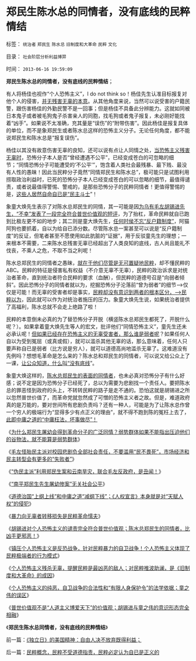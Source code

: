 # 郑民生陈水总的同情者，没有底线的民粹情结

标签： `统治者` `郑民生` `陈水总` `旧制度和大革命` `民粹` `文化` 

目录： `社会阶层分析利益博羿`

时间： `2013-06-16 19:59:09`

**郑民生陈水总的同情者，没有底线的民粹情结**；

有人将杨佳也视作“个人恐怖主义”，I do not think so！杨佳先生认准目标报复对他个人的侵害，[并无残害无辜的本意](../../../2009/9/4/暴力向无辜者转移损失是懦夫.md)。从其他角度来说，当然可以说受害的户籍民警，跟伤害杨佳的外勤民警不是一回事；但是杨佳不具备此分辨能力。这就如同被日本鬼子或者被毛狗鬼子杀害亲人的同胞，找毛狗或者鬼子报复，未必刚好能找着“凶手”。如果说不太准确，充其量是“误伤”的“附带伤害”。因此杨佳是报复具体的单位，而不是象郑民生或者陈水总这样的恐怖主义分子。无论任何角度，都不能说郑民生和陈水总是“报复误伤”。

杨佳以其没有故意伤害无辜的良知，还可以说有点让人同情之处，[当恐怖主义残害无辜时](../../../2013/6/13/镇压个人恐怖主义是反恐战争，针对民粹暴力的自卫.md)，恐怖分子本人是否“曾经遭遇不公平”，已经变成苍白的可忽略的细节；“同情恐怖分子可能遭受的‘不公平’”，饱含着人类社会最残暴、最下贱、最没有人性的愚昧！因此当民粹分子竟然“同情郑民生和陈水总”，极可能只是试图利用捞取政治利益时，已死的恐怖分子本人已经变成苍白的可以忽略的细节，最值得谴责，或者说最值得警惕、警戒的，是那些恐怖分子的民粹同情者！更值得警惕的是，[这些人居然自命自已是“民主斗士](../../../2010/9/21/“民主斗士”大部分是民粹斗士.md)”！

象童大焕先生表示了对陈水总郑民生的同情，其一可能是因[为乌有毛左胡锡进先生，“不幸”发表了一段完全符合普世价值观的短评](http://blog.sina.com.cn/s/blog_87ab4f320101945k.html)，为了抬杠，革命民粹就自已跑到比极左更不如的地步；其二则是童大焕先生，[任何时侯不忘“反户籍制度”](../../../2013/6/11/反户籍制度，反自然秩序的民粹稻草人.md)，阿猫阿狗也要抓着，自以为给自已添分数。尽管陈水总一案甚至可以说是“反户籍制度”的反证，但笔者甚至不愿使用如此肮脏的“证据”，用于反驳童先生的理想；一来根本不需要，二来陈水总残害无辜已经超出了人类良知的底线，古人尚且能礼不伐丧，不乘人之危，不取不当之利呢！

陈水总郑民生的同情者之愚昧，[就在于他们尽管是无可置疑地民粹](../../../2010/9/21/人道，人道主义和民粹.md)，却不懂民粹的ABC。民粹的特征是侵害私有权益（不介意无辜不无辜），民粹的政治诉求是对统治者革命，直到统治者符合民粹的要求（血酬），但民粹的道德号召是“向弱者倾斜”。因此恐怖分子的同情者就以为，挖掘恐怖分子沦落前“曾为弱者”的细节——>仅仅是可能！而无辜的受害者却是事实，[民粹却没有意识到两者的根本区分，——>民粹以为](../../../2010/9/21/讲民主首先不要“闹民粹”.md)，因此就可以作为对统治者施压的压力。象童大焕先生说，如果统治者提供了高福利，陈水总就不会走上绝路了啦！

民粹的本意倒未必真的为了替恐怖分子开脱（横竖陈水总郑民生都死了，开脱什么呢？）。如果拿着童大焕先生等人的宏文，批评他们“同情恐怖主义”，童先生还未必承认呢！[但如果已经存在恐怖主义的无辜受害者，那么谁是弱者呢](../../../2010/5/5/不要滥用“民不畏死”鼓励郑民生类恶性案件.md)？如果任何人自以为受到冤屈（或真或假），就可以滥杀其他无辜的话，那么意味着，任何人只要声称自已是弱者（比方说是穷人），就可以道德高尚地滥杀无辜了。这难道没有先例吗？想想毛革命是怎么来的？陈水总和郑民生的同情者，可以说又给公众上了一课，[让公众知道，什么叫“没有底线](../../../2013/6/14/个人恐怖主义提醒公众，民粹大革命是最凶恶的敌人.md)”。

象童大焕这样的，[陈水总郑民生的表面的同情者](../../../2013/6/13/镇压个人恐怖主义是反恐战争，针对民粹暴力的自卫.md)，也未必真对恐怖分子有什么好感；说不定是因为恐怖分子已经死了，总以为需要为悲剧找一个责任人。要把陈水总的罪恶怪到政府的头上，不转转民粹的路子是走不通的。恐怕这就是胡锡进之所以忽然普世价值了，而革命党就忽然成了可憎的恐怖主义者之故。但是，难道政府真的是万能的，要对世间所有悲剧负责吗？还有一种人，可能是为了让陈水总作曾一个穷人的极端行为“显得多少有点正义的理由”，就不得不跑到陈的冤枉上去了，[此即中庸之道的“中庸枉法，坏事做尽”！](../../../2009/8/24/中庸枉法,惩善扬恶,坏事做尽.md)

《[为什么郑民生屠幼会得到革命分子的广泛同情？弱势群体如果不能指出压迫他们的谷物法，就不能算是弱势群体](../../../2012/2/9/为什么郑民生屠幼会得到革命分子的广泛同情？.md)》

《[毛左怪胎民主派对校园悲剧负全部社会责任，不要滥用“民不畏死”，市场经济和民主转型会有更多的“失败者”](../../../2010/5/5/不要滥用“民不畏死”鼓励郑民生类恶性案件.md)》

《[“伪民主派”利用郑民生案和云南旱灾，联合毛左反政府，是丑闻！](../../../2010/4/13/反政府，就是反民主！.md)》

《[“南平郑民生先生屠幼惨案”无关社会公平](../../../2010/3/26/“郑民生屠幼案”无涉公平和民主和道德.md)》

《[道德治国“上纲上线”和中庸之道“减纲下线”；《人权宣言》本身就是对“天赋人权”的侵犯](../../../2010/3/26/道德治国“上纲上线”和中庸之道“减纲下线”.md)》

《[暴力向无辜者转移损失是民粹革命懦夫](../../../2009/9/4/暴力向无辜者转移损失是懦夫.md)》

《[胡锡进对个人恐怖主义的谴责完全符合普世价值观；陈水总郑民生的同情者，比凶手更邪恶！](../../../2013/6/13/胡锡进谴责个人恐怖主义，完全符合普世价值观.md)》

《[镇压个人恐怖主义是反恐战争，针对民粹暴力的自卫战争！个人恐怖主义体现了民粹极端者的行为模式](../../../2013/6/13/镇压个人恐怖主义是反恐战争，针对民粹暴力的自卫.md)》

《[个人恐怖主义残杀无辜，提醒民粹是最凶恶的敌人；对民粹推波助澜，是《旧制度和大革命》的成因](../../../2013/6/14/个人恐怖主义提醒公众，民粹大革命是最凶恶的敌人.md)》

《[个人恐怖主义的纯恶，自卫战争的合法性和“有限人身保护令”的法学依据；童之伟的误区](../../../2013/1/19/法西斯革命反极权！民粹恐怖，因为毫无逻辑的滑稽.md)》

《[普世价值观不是“人道主义博爱天下”的价值观；胡锡进与童之伟的意识形态完全相融](../../../2013/6/14/胡锡进与童之伟及慈禧太后的意识形态完全相融.md)》

《**郑民生陈水总同情者，没有底线的民粹情结**》



前一篇：[《独立日》的美国精神：自由人决不放弃既得利益；](../../../2013/6/15/《独立日》的美国精神：自由人决不放弃既得利益；.md)

后一篇：[民粹概念，民粹不受道德指责，民粹必定认为自已是正义的](../../../2013/6/16/民粹概念，民粹不受道德指责，民粹必定认为自已是正义的.md)
